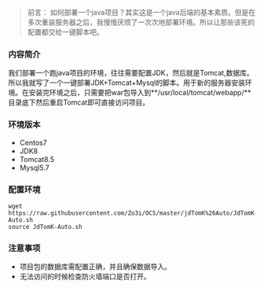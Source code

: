 > 前言： 如何部署一个java项目？其实这是一个java后端的基本素质。但是在多次重装服务器之后，我慢慢厌烦了一次次地部署环境。所以让那些该死的配置都交给一键脚本吧。

### 内容简介

我们部署一个跑java项目的环境，往往需要配置JDK，然后就是Tomcat,数据库。所以我就写了一个一键部署JDK+Tomcat+Mysql的脚本。用于新的服务器安装环境。在安装完环境之后，只需要把war包导入到**/usr/local/tomcat/webapp/**目录底下然后重启Tomcat即可直接访问项目。

### 环境版本

- Centos7
- JDK8
- Tomcat8.5
- Mysql5.7

### 配置环境

```
wget https://raw.githubusercontent.com/Zo3i/OCS/master/jdTomK%26Auto/JdTomK-Auto.sh
source JdTomK-Auto.sh
```

### 注意事项

- 项目包的数据库需配置正确，并且确保数据导入。
- 无法访问的时候检查防火墙端口是否打开。

